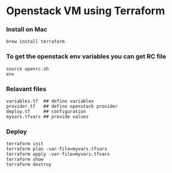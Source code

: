 # Openstack VM using Terraform

### Install on Mac
```shell
brew install terraform
```

### To get the openstack env variables you can get RC file
```shell
source openrc.sh
env
```

### Relavant files
```
variables.tf  ## define variables
provider.tf   ## define openstack provider
deploy.tf     ## configuration
myvars.tfvars ## provide values
```

### Deploy
```shell
terraform init
terraform plan -var-file=myvars.tfvars
terraform apply -var-file=myvars.tfvars
terraform show
terraform destroy
```
